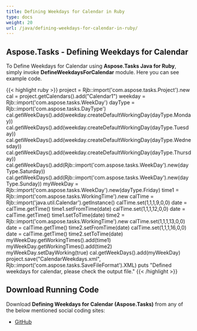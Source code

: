 ```yaml
---
title: Defining Weekdays for Calendar in Ruby
type: docs
weight: 20
url: /java/defining-weekdays-for-calendar-in-ruby/
---
```


## **Aspose.Tasks - Defining Weekdays for Calendar**
To Define Weekdays for Calendar using **Aspose.Tasks Java for Ruby**, simply invoke **DefineWeekdaysForCalendar** module. Here you can see example code.

{{< highlight ruby >}}
project = Rjb::import('com.aspose.tasks.Project').new
cal = project.getCalendars().add("Calendar1")
weekday = Rjb::import('com.aspose.tasks.WeekDay')
dayType = Rjb::import('com.aspose.tasks.DayType')
cal.getWeekDays().add(weekday.createDefaultWorkingDay(dayType.Monday))
cal.getWeekDays().add(weekday.createDefaultWorkingDay(dayType.Tuesday))
cal.getWeekDays().add(weekday.createDefaultWorkingDay(dayType.Wednesday))
cal.getWeekDays().add(weekday.createDefaultWorkingDay(dayType.Thursday))
cal.getWeekDays().add(Rjb::import('com.aspose.tasks.WeekDay').new(dayType.Saturday))
cal.getWeekDays().add(Rjb::import('com.aspose.tasks.WeekDay').new(dayType.Sunday))
myWeekDay = Rjb::import('com.aspose.tasks.WeekDay').new(dayType.Friday)
time1 = Rjb::import('com.aspose.tasks.WorkingTime').new
calTime = Rjb::import('java.util.Calendar').getInstance()
calTime.set(1,1,1,9,0,0)
date = calTime.getTime()
time1.setFromTime(date)
calTime.set(1,1,1,12,0,0)
date = calTime.getTime()
time1.setToTime(date)
time2 = Rjb::import('com.aspose.tasks.WorkingTime').new
calTime.set(1,1,1,13,0,0)
date = calTime.getTime()
time2.setFromTime(date)
calTime.set(1,1,1,16,0,0)
date = calTime.getTime()
time2.setToTime(date)
myWeekDay.getWorkingTimes().add(time1)
myWeekDay.getWorkingTimes().add(time2)
myWeekDay.setDayWorking(true)
cal.getWeekDays().add(myWeekDay)
project.save("CalendarWeekdays.xml", Rjb::import('com.aspose.tasks.SaveFileFormat').XML)
puts "Defined weekdays for calendar, please check the output file."
{{< /highlight >}}

## **Download Running Code**
Download **Defining Weekdays for Calendar (Aspose.Tasks)** from any of the below mentioned social coding sites:

- [GitHub](https://github.com/aspose-tasks/Aspose.Tasks-for-Java/blob/master/Plugins/Aspose_Tasks_Java_for_Ruby/lib/asposetasksjava/Calendars/defineweekdaysforcalendar.rb)
